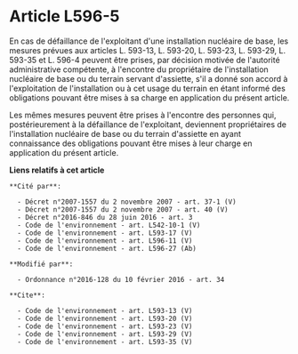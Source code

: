 # Article L596-5

En cas de défaillance de l'exploitant d'une installation nucléaire de base, les mesures prévues aux articles L. 593-13, L.
593-20, L. 593-23, L. 593-29, L. 593-35 et L. 596-4 peuvent être prises, par décision motivée de l'autorité administrative
compétente, à l'encontre du propriétaire de l'installation nucléaire de base ou du terrain servant d'assiette, s'il a donné
son accord à l'exploitation de l'installation ou à cet usage du terrain en étant informé des obligations pouvant être mises à
sa charge en application du présent article. 

Les mêmes mesures peuvent être prises à l'encontre des personnes qui, postérieurement à la défaillance de l'exploitant,
deviennent propriétaires de l'installation nucléaire de base ou du terrain d'assiette en ayant connaissance des obligations
pouvant être mises à leur charge en application du présent article.

**Liens relatifs à cet article**

	**Cité par**:

	  - Décret n°2007-1557 du 2 novembre 2007 - art. 37-1 (V)
	  - Décret n°2007-1557 du 2 novembre 2007 - art. 40 (V)
	  - Décret n°2016-846 du 28 juin 2016 - art. 3
	  - Code de l'environnement - art. L542-10-1 (V)
	  - Code de l'environnement - art. L593-17 (V)
	  - Code de l'environnement - art. L596-11 (V)
	  - Code de l'environnement - art. L596-27 (Ab)

	**Modifié par**:

	  - Ordonnance n°2016-128 du 10 février 2016 - art. 34

	**Cite**:

	  - Code de l'environnement - art. L593-13 (V)
	  - Code de l'environnement - art. L593-20 (V)
	  - Code de l'environnement - art. L593-23 (V)
	  - Code de l'environnement - art. L593-29 (V)
	  - Code de l'environnement - art. L593-35 (V)
